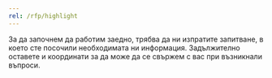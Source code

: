 ```yaml
---
rel: /rfp/highlight
---
```

За да започнем да работим заедно, трябва да ни изпратите запитване, в което сте посочили необходимата ни информация. Задължително оставете и координати за да може да се свържем с вас при възникнали въпроси.